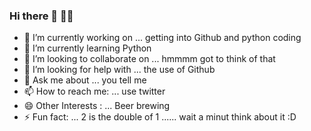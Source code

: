 ### Hi there 👋 🏴‍☠️

- 🔭 I’m currently working on ... getting into Github and python coding
- 🌱 I’m currently learning Python 
- 👯 I’m looking to collaborate on ... hmmmm got to think of that
- 🤔 I’m looking for help with ... the use of Github
- 💬 Ask me about ... you tell me
- 📫 How to reach me: ... use twitter
- 😄 Other Interests : ... Beer brewing 
- ⚡ Fun fact: ... 2 is the double of 1 ...... wait a minut think about it :D

<!--
**TheDoctorMax/TheDoctorMax** is a ✨ _special_ ✨ repository because its `README.md` (this file) appears on your GitHub profile.

Here are some ideas to get you started:

- 🔭 I’m currently working on ... getting in Github and python coding
- 🌱 I’m currently learning Python 
- 👯 I’m looking to collaborate on ... hmmmm got to think of that
- 🤔 I’m looking for help with ... the use of Github
- 💬 Ask me about ... you tell me
- 📫 How to reach me: ... use Hogsmeade Owlpost
- 😄 Pronouns: ... 
- ⚡ Fun fact: ... 2 is the double of 1 ...... wait a minut think about it :D
-->
